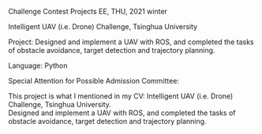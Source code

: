Challenge Contest Projects EE, THU, 2021 winter

Intelligent UAV (i.e. Drone) Challenge, Tsinghua University

Project: Designed and implement a UAV with ROS, and completed the tasks of obstacle avoidance, target
detection and trajectory planning.

Language: Python

Special Attention for Possible Admission Committee:

This project is what I mentioned in my CV:
Intelligent UAV (i.e. Drone) Challenge, Tsinghua University.  
Designed and implement a UAV with ROS, and completed the tasks of obstacle avoidance, target detection and trajectory planning.
